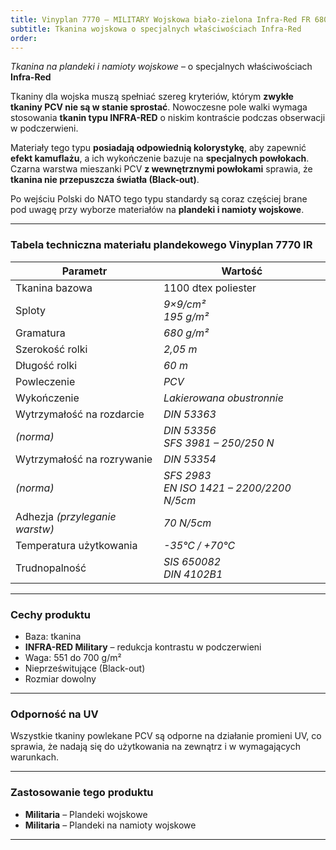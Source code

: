 ```yaml
---
title: Vinyplan 7770 – MILITARY Wojskowa biało-zielona Infra-Red FR 680g
subtitle: Tkanina wojskowa o specjalnych właściwościach Infra-Red
order: 
---
```



*Tkanina na plandeki i namioty wojskowe* – o specjalnych właściwościach **Infra-Red**  

Tkaniny dla wojska muszą spełniać szereg kryteriów, którym **zwykłe tkaniny PCV nie są w stanie sprostać**. Nowoczesne pole walki wymaga stosowania **tkanin typu INFRA-RED** o niskim kontraście podczas obserwacji w podczerwieni.  

Materiały tego typu **posiadają odpowiednią kolorystykę**, aby zapewnić **efekt kamuflażu**, a ich wykończenie bazuje na **specjalnych powłokach**. Czarna warstwa mieszanki PCV **z wewnętrznymi powłokami** sprawia, że **tkanina nie przepuszcza światła (Black-out)**.  

Po wejściu Polski do NATO tego typu standardy są coraz częściej brane pod uwagę przy wyborze materiałów na **plandeki i namioty wojskowe**.

---

### **Tabela techniczna materiału plandekowego Vinyplan 7770 IR**

| **Parametr**                  | **Wartość**                      |
|--------------------------------|----------------------------------|
| Tkanina bazowa                | 1100 dtex poliester              |
| Sploty                         | *9×9/cm²*<br>*195 g/m²*          |
| Gramatura                      | *680 g/m²*                      |
| Szerokość rolki                | *2,05 m*                        |
| Długość rolki                  | *60 m*                          |
| Powleczenie                    | *PCV*                           |
| Wykończenie                    | *Lakierowana obustronnie*       |
| Wytrzymałość na rozdarcie      | *DIN 53363*                     |
| *(norma)*                      | *DIN 53356*<br>*SFS 3981 – 250/250 N* |
| Wytrzymałość na rozrywanie     | *DIN 53354*                     |
| *(norma)*                      | *SFS 2983*<br>*EN ISO 1421 – 2200/2200 N/5cm* |
| Adhezja *(przyleganie warstw)* | *70 N/5cm*                      |
| Temperatura użytkowania        | *-35°C / +70°C*                 |
| Trudnopalność                  | *SIS 650082*<br>*DIN 4102B1*    |

---

### **Cechy produktu**
- Baza: tkanina  
- **INFRA-RED Military** – redukcja kontrastu w podczerwieni  
- Waga: 551 do 700 g/m²  
- Nieprześwitujące (Black-out)  
- Rozmiar dowolny  

---

### **Odporność na UV**
Wszystkie tkaniny powlekane PCV są odporne na działanie promieni UV, co sprawia, że nadają się do użytkowania na zewnątrz i w wymagających warunkach.

---

### **Zastosowanie tego produktu**
- **Militaria** – Plandeki wojskowe  
- **Militaria** – Plandeki na namioty wojskowe  

---

